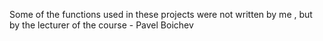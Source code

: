 Some of the functions used in these projects were not written by me , but by the lecturer of the course - Pavel Boichev